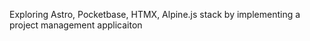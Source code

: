 Exploring Astro, Pocketbase, HTMX, Alpine.js stack by implementing a project management applicaiton
